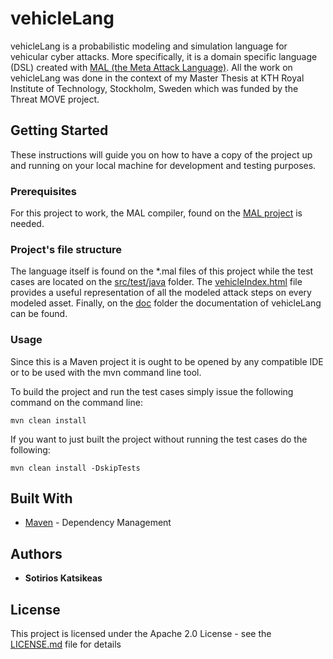 # vehicleLang

vehicleLang is a probabilistic modeling and simulation language for vehicular cyber attacks. More specifically, it is a domain specific language (DSL) created with [MAL (the Meta Attack Language)](https://github.com/pontusj101/MAL). All the work on vehicleLang was done in the context of my Master Thesis at KTH Royal Institute of Technology, Stockholm, Sweden which was funded by the Threat MOVE project.

## Getting Started

These instructions will guide you on how to have a copy of the project up and running on your local machine for development and testing purposes.

### Prerequisites

For this project to work, the MAL compiler, found on the [MAL project](https://github.com/pontusj101/MAL) is needed.

### Project's file structure

The language itself is found on the *.mal files of this project while the test cases are located on the [src/test/java](src/test/java) folder.
The [vehicleIndex.html](/vehicleIndex.html) file provides a useful representation of all the modeled attack steps on every modeled asset.
Finally, on the [doc](doc/) folder the documentation of vehicleLang can be found.

### Usage

Since this is a Maven project it is ought to be opened by any compatible IDE or to be used with the mvn command line tool.

To build the project and run the test cases simply issue the following command on the command line:

```
mvn clean install
```

If you want to just built the project without running the test cases do the following:

```
mvn clean install -DskipTests
```

## Built With

* [Maven](https://maven.apache.org/) - Dependency Management

## Authors

* **Sotirios Katsikeas**

## License

This project is licensed under the Apache 2.0 License - see the [LICENSE.md](LICENSE.md) file for details
